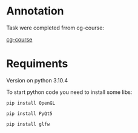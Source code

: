 # Annotation

Task were completed frrom cg-course:

[cg-course](https://github.com/alexey-malov/cg-course)

# Requiments 
Version on python 3.10.4

To start python code you need to install some libs:


```
pip install OpenGL
```

```
pip install PyQt5
```

```
pip install glfw
```
